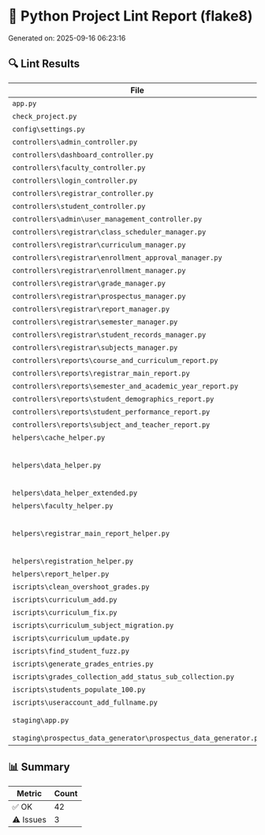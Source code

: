 # 📝 Python Project Lint Report (flake8)
Generated on: 2025-09-16 06:23:16

## 🔍 Lint Results

| File | Status | Notes |
|------|--------|-------|
| `app.py` | ✅ OK |  |
| `check_project.py` | ✅ OK |  |
| `config\settings.py` | ✅ OK |  |
| `controllers\admin_controller.py` | ✅ OK |  |
| `controllers\dashboard_controller.py` | ✅ OK |  |
| `controllers\faculty_controller.py` | ✅ OK |  |
| `controllers\login_controller.py` | ✅ OK |  |
| `controllers\registrar_controller.py` | ✅ OK |  |
| `controllers\student_controller.py` | ✅ OK |  |
| `controllers\admin\user_management_controller.py` | ✅ OK |  |
| `controllers\registrar\class_scheduler_manager.py` | ✅ OK |  |
| `controllers\registrar\curriculum_manager.py` | ✅ OK |  |
| `controllers\registrar\enrollment_approval_manager.py` | ✅ OK |  |
| `controllers\registrar\enrollment_manager.py` | ✅ OK |  |
| `controllers\registrar\grade_manager.py` | ✅ OK |  |
| `controllers\registrar\prospectus_manager.py` | ✅ OK |  |
| `controllers\registrar\report_manager.py` | ✅ OK |  |
| `controllers\registrar\semester_manager.py` | ✅ OK |  |
| `controllers\registrar\student_records_manager.py` | ✅ OK |  |
| `controllers\registrar\subjects_manager.py` | ✅ OK |  |
| `controllers\reports\course_and_curriculum_report.py` | ✅ OK |  |
| `controllers\reports\registrar_main_report.py` | ✅ OK |  |
| `controllers\reports\semester_and_academic_year_report.py` | ✅ OK |  |
| `controllers\reports\student_demographics_report.py` | ✅ OK |  |
| `controllers\reports\student_performance_report.py` | ✅ OK |  |
| `controllers\reports\subject_and_teacher_report.py` | ✅ OK |  |
| `helpers\cache_helper.py` | ✅ OK |  |
| `helpers\data_helper.py` | ⚠️ Issues | C:\MIT261-BSBA\helpers\data_helper.py:456:21: F821 undefined name 'generate_password_hash'<br>C:\MIT261-BSBA\helpers\data_helper.py:526:21: F821 undefined name 'generate_password_hash' |
| `helpers\data_helper_extended.py` | ✅ OK |  |
| `helpers\faculty_helper.py` | ✅ OK |  |
| `helpers\registrar_main_report_helper.py` | ⚠️ Issues | C:\MIT261-BSBA\helpers\registrar_main_report_helper.py:361:22: F841 local variable 'results' is assigned to but never used |
| `helpers\registration_helper.py` | ✅ OK |  |
| `helpers\report_helper.py` | ✅ OK |  |
| `iscripts\clean_overshoot_grades.py` | ✅ OK |  |
| `iscripts\curriculum_add.py` | ✅ OK |  |
| `iscripts\curriculum_fix.py` | ✅ OK |  |
| `iscripts\curriculum_subject_migration.py` | ✅ OK |  |
| `iscripts\curriculum_update.py` | ✅ OK |  |
| `iscripts\find_student_fuzz.py` | ✅ OK |  |
| `iscripts\generate_grades_entries.py` | ✅ OK |  |
| `iscripts\grades_collection_add_status_sub_collection.py` | ✅ OK |  |
| `iscripts\students_populate_100.py` | ✅ OK |  |
| `iscripts\useraccount_add_fullname.py` | ✅ OK |  |
| `staging\app.py` | ⚠️ Issues | C:\MIT261-BSBA\staging\app.py:6:17: F811 redefinition of unused 'st' from line 2 |
| `staging\prospectus_data_generator\prospectus_data_generator.py` | ✅ OK |  |

## 📊 Summary

| Metric | Count |
|--------|-------|
| ✅ OK          | 42 |
| ⚠️ Issues      | 3 |

